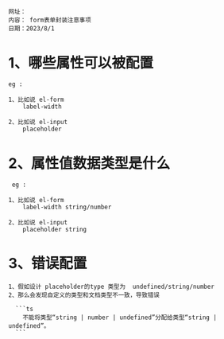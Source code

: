 ##

    网址：
    内容： form表单封装注意事项
    日期：2023/8/1

# 1、哪些属性可以被配置

    eg :

    1、比如说 el-form
        label-width

    2、比如说 el-input
        placeholder

# 2、属性值数据类型是什么

     eg :

    1、比如说 el-form
        label-width string/number

    2、比如说 el-input
        placeholder string

# 3、错误配置

    1、假如设计 placeholder的type 类型为  undefined/string/number
    2、那么会发现自定义的类型和文档类型不一致，导致错误

      ```ts
        不能将类型“string | number | undefined”分配给类型“string | undefined”。
      ```
